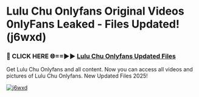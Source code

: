 # Lulu Chu Onlyfans Original Videos 0nlyFans Leaked - Files Updated! (j6wxd)

<h3>🔴 CLICK HERE 🌐==►► <a href="https://tinyurl.com/x26r9saj" rel="nofollow">Lulu Chu Onlyfans Updated Files</a></h3>

Get Lulu Chu Onlyfans and all content. Now you can access all videos and pictures of Lulu Chu Onlyfans. New Updated Files 2025!

[![j6wxd](https://i.imgur.com/LkgZPqh.gif)](https://tinyurl.com/x26r9saj)
